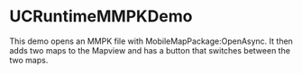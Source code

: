 # UCRuntimeMMPKDemo
This demo opens an MMPK file with MobileMapPackage:OpenAsync. It then adds two maps to the Mapview and has a button that switches between the two maps.
